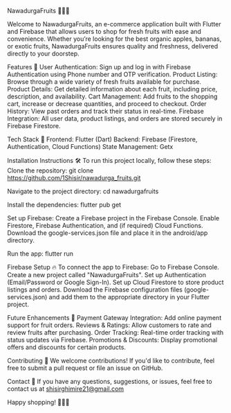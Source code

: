 NawadurgaFruits 🍎🍌🍇

Welcome to NawadurgaFruits, an e-commerce application built with Flutter and Firebase that allows users to shop for fresh fruits with ease and convenience. Whether you’re looking for the best organic apples, bananas, or exotic fruits, NawadurgaFruits ensures quality and freshness, delivered directly to your doorstep.

Features 📱
User Authentication: Sign up and log in with Firebase Authentication using Phone number and OTP verification.
Product Listing: Browse through a wide variety of fresh fruits available for purchase.
Product Details: Get detailed information about each fruit, including price, description, and availability.
Cart Management: Add fruits to the shopping cart, increase or decrease quantities, and proceed to checkout.
Order History: View past orders and track their status in real-time.
Firebase Integration: All user data, product listings, and orders are stored securely in Firebase Firestore.

Tech Stack 🔧
Frontend: Flutter (Dart)
Backend: Firebase (Firestore, Authentication, Cloud Functions)
State Management: Getx

Installation Instructions 🛠️
To run this project locally, follow these steps:
Clone the repository:
git clone https://github.com/1Shisir/nawadurga_fruits.git

Navigate to the project directory:
cd nawadurgafruits

Install the dependencies:
flutter pub get

Set up Firebase:
Create a Firebase project in the Firebase Console.
Enable Firestore, Firebase Authentication, and (if required) Cloud Functions.
Download the google-services.json file and place it in the android/app directory.

Run the app:
flutter run

Firebase Setup 🔥
To connect the app to Firebase:
Go to Firebase Console.
Create a new project called "NawadurgaFruits".
Set up Authentication (Email/Password or Google Sign-In).
Set up Cloud Firestore to store product listings and orders.
Download the Firebase configuration files (google-services.json) and add them to the appropriate directory in your Flutter project.


Future Enhancements 🚀
Payment Gateway Integration: Add online payment support for fruit orders.
Reviews & Ratings: Allow customers to rate and review fruits after purchasing.
Order Tracking: Real-time order tracking with status updates via Firebase.
Promotions & Discounts: Display promotional offers and discounts for certain products.

Contributing 🤝
We welcome contributions! If you'd like to contribute, feel free to submit a pull request or file an issue on GitHub.

Contact 📧
If you have any questions, suggestions, or issues, feel free to contact us at shisirghimire21@gmail.com

Happy shopping! 🍏🍒🥭
